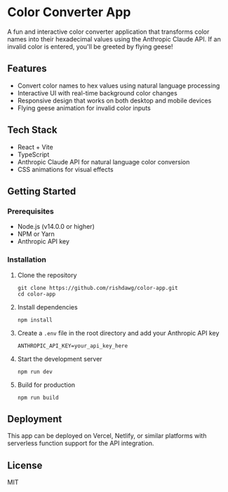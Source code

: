 # Color Converter App

A fun and interactive color converter application that transforms color names into their hexadecimal values using the Anthropic Claude API. If an invalid color is entered, you'll be greeted by flying geese!

## Features

- Convert color names to hex values using natural language processing
- Interactive UI with real-time background color changes
- Responsive design that works on both desktop and mobile devices
- Flying geese animation for invalid color inputs

## Tech Stack

- React + Vite
- TypeScript
- Anthropic Claude API for natural language color conversion
- CSS animations for visual effects

## Getting Started

### Prerequisites

- Node.js (v14.0.0 or higher)
- NPM or Yarn
- Anthropic API key

### Installation

1. Clone the repository
   ```
   git clone https://github.com/rishdawg/color-app.git
   cd color-app
   ```

2. Install dependencies
   ```
   npm install
   ```

3. Create a `.env` file in the root directory and add your Anthropic API key
   ```
   ANTHROPIC_API_KEY=your_api_key_here
   ```

4. Start the development server
   ```
   npm run dev
   ```

5. Build for production
   ```
   npm run build
   ```

## Deployment

This app can be deployed on Vercel, Netlify, or similar platforms with serverless function support for the API integration.

## License

MIT
